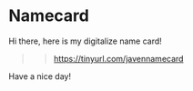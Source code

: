 # Namecard

Hi there, here is my digitalize name card!

>> https://tinyurl.com/javennamecard

Have a nice day!

